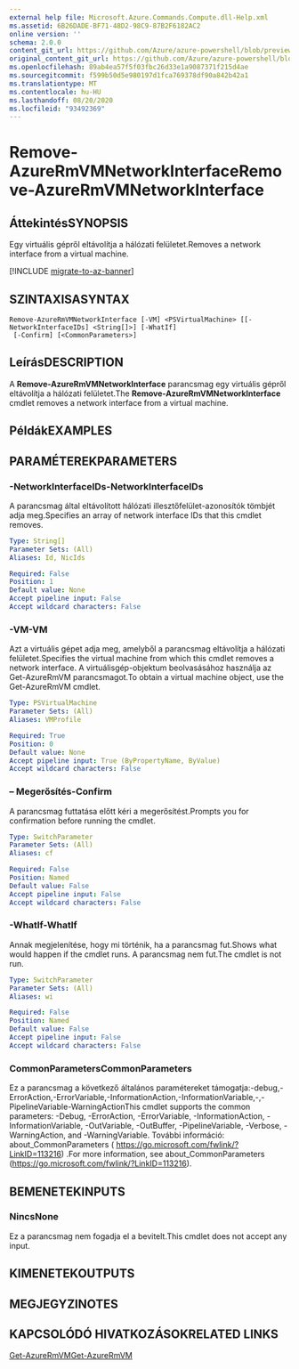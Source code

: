 ```yaml
---
external help file: Microsoft.Azure.Commands.Compute.dll-Help.xml
ms.assetid: 6B26DADE-BF71-48D2-98C9-87B2F6182AC2
online version: ''
schema: 2.0.0
content_git_url: https://github.com/Azure/azure-powershell/blob/preview/src/ResourceManager/Compute/Stack/Commands.Compute/help/Remove-AzureRmVMNetworkInterface.md
original_content_git_url: https://github.com/Azure/azure-powershell/blob/preview/src/ResourceManager/Compute/Stack/Commands.Compute/help/Remove-AzureRmVMNetworkInterface.md
ms.openlocfilehash: 89ab4ea57f5f03fbc26d33e1a9087371f215d4ae
ms.sourcegitcommit: f599b50d5e980197d1fca769378df90a842b42a1
ms.translationtype: MT
ms.contentlocale: hu-HU
ms.lasthandoff: 08/20/2020
ms.locfileid: "93492369"
---
```

# <span data-ttu-id="93825-101">Remove-AzureRmVMNetworkInterface</span><span class="sxs-lookup"><span data-stu-id="93825-101">Remove-AzureRmVMNetworkInterface</span></span>

## <span data-ttu-id="93825-102">Áttekintés</span><span class="sxs-lookup"><span data-stu-id="93825-102">SYNOPSIS</span></span>
<span data-ttu-id="93825-103">Egy virtuális gépről eltávolítja a hálózati felületet.</span><span class="sxs-lookup"><span data-stu-id="93825-103">Removes a network interface from a virtual machine.</span></span>

[!INCLUDE [migrate-to-az-banner](../../includes/migrate-to-az-banner.md)]

## <span data-ttu-id="93825-104">SZINTAXISA</span><span class="sxs-lookup"><span data-stu-id="93825-104">SYNTAX</span></span>

```
Remove-AzureRmVMNetworkInterface [-VM] <PSVirtualMachine> [[-NetworkInterfaceIDs] <String[]>] [-WhatIf]
 [-Confirm] [<CommonParameters>]
```

## <span data-ttu-id="93825-105">Leírás</span><span class="sxs-lookup"><span data-stu-id="93825-105">DESCRIPTION</span></span>
<span data-ttu-id="93825-106">A **Remove-AzureRmVMNetworkInterface** parancsmag egy virtuális gépről eltávolítja a hálózati felületet.</span><span class="sxs-lookup"><span data-stu-id="93825-106">The **Remove-AzureRmVMNetworkInterface** cmdlet removes a network interface from a virtual machine.</span></span>

## <span data-ttu-id="93825-107">Példák</span><span class="sxs-lookup"><span data-stu-id="93825-107">EXAMPLES</span></span>

## <span data-ttu-id="93825-108">PARAMÉTEREK</span><span class="sxs-lookup"><span data-stu-id="93825-108">PARAMETERS</span></span>

### <span data-ttu-id="93825-109">-NetworkInterfaceIDs</span><span class="sxs-lookup"><span data-stu-id="93825-109">-NetworkInterfaceIDs</span></span>
<span data-ttu-id="93825-110">A parancsmag által eltávolított hálózati illesztőfelület-azonosítók tömbjét adja meg.</span><span class="sxs-lookup"><span data-stu-id="93825-110">Specifies an array of network interface IDs that this cmdlet removes.</span></span>

```yaml
Type: String[]
Parameter Sets: (All)
Aliases: Id, NicIds

Required: False
Position: 1
Default value: None
Accept pipeline input: False
Accept wildcard characters: False
```

### <span data-ttu-id="93825-111">-VM</span><span class="sxs-lookup"><span data-stu-id="93825-111">-VM</span></span>
<span data-ttu-id="93825-112">Azt a virtuális gépet adja meg, amelyből a parancsmag eltávolítja a hálózati felületet.</span><span class="sxs-lookup"><span data-stu-id="93825-112">Specifies the virtual machine from which this cmdlet removes a network interface.</span></span>
<span data-ttu-id="93825-113">A virtuálisgép-objektum beolvasásához használja az Get-AzureRmVM parancsmagot.</span><span class="sxs-lookup"><span data-stu-id="93825-113">To obtain a virtual machine object, use the Get-AzureRmVM cmdlet.</span></span>

```yaml
Type: PSVirtualMachine
Parameter Sets: (All)
Aliases: VMProfile

Required: True
Position: 0
Default value: None
Accept pipeline input: True (ByPropertyName, ByValue)
Accept wildcard characters: False
```

### <span data-ttu-id="93825-114">– Megerősítés</span><span class="sxs-lookup"><span data-stu-id="93825-114">-Confirm</span></span>
<span data-ttu-id="93825-115">A parancsmag futtatása előtt kéri a megerősítést.</span><span class="sxs-lookup"><span data-stu-id="93825-115">Prompts you for confirmation before running the cmdlet.</span></span>
```yaml
Type: SwitchParameter
Parameter Sets: (All)
Aliases: cf

Required: False
Position: Named
Default value: False
Accept pipeline input: False
Accept wildcard characters: False
```

### <span data-ttu-id="93825-116">-WhatIf</span><span class="sxs-lookup"><span data-stu-id="93825-116">-WhatIf</span></span>
<span data-ttu-id="93825-117">Annak megjelenítése, hogy mi történik, ha a parancsmag fut.</span><span class="sxs-lookup"><span data-stu-id="93825-117">Shows what would happen if the cmdlet runs.</span></span> <span data-ttu-id="93825-118">A parancsmag nem fut.</span><span class="sxs-lookup"><span data-stu-id="93825-118">The cmdlet is not run.</span></span>
```yaml
Type: SwitchParameter
Parameter Sets: (All)
Aliases: wi

Required: False
Position: Named
Default value: False
Accept pipeline input: False
Accept wildcard characters: False
```

### <span data-ttu-id="93825-119">CommonParameters</span><span class="sxs-lookup"><span data-stu-id="93825-119">CommonParameters</span></span>
<span data-ttu-id="93825-120">Ez a parancsmag a következő általános paramétereket támogatja:-debug,-ErrorAction,-ErrorVariable,-InformationAction,-InformationVariable,-,-PipelineVariable-WarningAction</span><span class="sxs-lookup"><span data-stu-id="93825-120">This cmdlet supports the common parameters: -Debug, -ErrorAction, -ErrorVariable, -InformationAction, -InformationVariable, -OutVariable, -OutBuffer, -PipelineVariable, -Verbose, -WarningAction, and -WarningVariable.</span></span> <span data-ttu-id="93825-121">További információ: about_CommonParameters ( https://go.microsoft.com/fwlink/?LinkID=113216) .</span><span class="sxs-lookup"><span data-stu-id="93825-121">For more information, see about_CommonParameters (https://go.microsoft.com/fwlink/?LinkID=113216).</span></span>

## <span data-ttu-id="93825-122">BEMENETEK</span><span class="sxs-lookup"><span data-stu-id="93825-122">INPUTS</span></span>

### <span data-ttu-id="93825-123">Nincs</span><span class="sxs-lookup"><span data-stu-id="93825-123">None</span></span>
<span data-ttu-id="93825-124">Ez a parancsmag nem fogadja el a bevitelt.</span><span class="sxs-lookup"><span data-stu-id="93825-124">This cmdlet does not accept any input.</span></span>

## <span data-ttu-id="93825-125">KIMENETEK</span><span class="sxs-lookup"><span data-stu-id="93825-125">OUTPUTS</span></span>

## <span data-ttu-id="93825-126">MEGJEGYZI</span><span class="sxs-lookup"><span data-stu-id="93825-126">NOTES</span></span>

## <span data-ttu-id="93825-127">KAPCSOLÓDÓ HIVATKOZÁSOK</span><span class="sxs-lookup"><span data-stu-id="93825-127">RELATED LINKS</span></span>

[<span data-ttu-id="93825-128">Get-AzureRmVM</span><span class="sxs-lookup"><span data-stu-id="93825-128">Get-AzureRmVM</span></span>](./Get-AzureRmVM.md)


